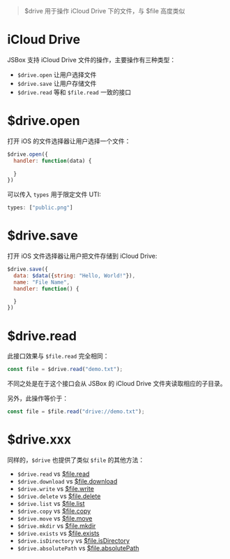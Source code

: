 > $drive 用于操作 iCloud Drive 下的文件，与 $file 高度类似

# iCloud Drive

JSBox 支持 iCloud Drive 文件的操作，主要操作有三种类型：

- `$drive.open` 让用户选择文件
- `$drive.save` 让用户存储文件
- `$drive.read` 等和 `$file.read` 一致的接口

# $drive.open

打开 iOS 的文件选择器让用户选择一个文件：

```js
$drive.open({
  handler: function(data) {
    
  }
})
```

可以传入 `types` 用于限定文件 UTI:

```js
types: ["public.png"]
```

# $drive.save

打开 iOS 文件选择器让用户把文件存储到 iCloud Drive:

```js
$drive.save({
  data: $data({string: "Hello, World!"}),
  name: "File Name",
  handler: function() {

  }
})
```

# $drive.read

此接口效果与 `$file.read` 完全相同：

```js
const file = $drive.read("demo.txt");
```

不同之处是在于这个接口会从 JSBox 的 iCloud Drive 文件夹读取相应的子目录。

另外，此操作等价于：

```js
const file = $file.read("drive://demo.txt");
```

# $drive.xxx

同样的，`$drive` 也提供了类似 `$file` 的其他方法：

- `$drive.read` vs [$file.read](file/method.md?id=filereadpath)
- `$drive.download` vs [$file.download](file/method.md?id=filedownloadpath)
- `$drive.write` vs [$file.write](file/method.md?id=filewriteobject)
- `$drive.delete` vs [$file.delete](file/method.md?id=filedeletepath)
- `$drive.list` vs [$file.list](file/method.md?id=filelistpath)
- `$drive.copy` vs [$file.copy](file/method.md?id=filecopyobject)
- `$drive.move` vs [$file.move](file/method.md?id=filemoveobject)
- `$drive.mkdir` vs [$file.mkdir](file/method.md?id=filemkdirpath)
- `$drive.exists` vs [$file.exists](file/method.md?id=fileexistspath)
- `$drive.isDirectory` vs [$file.isDirectory](file/method.md?id=fileisdirectorypath)
- `$drive.absolutePath` vs [$file.absolutePath](file/method.md?id=fileabsolutepath)